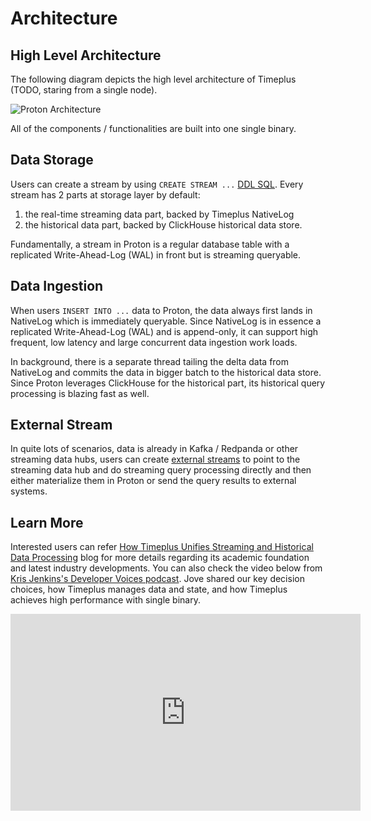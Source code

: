# Architecture

## High Level Architecture

The following diagram depicts the high level architecture of Timeplus (TODO, staring from a single node).

![Proton Architecture](/img/proton-high-level-arch.gif)

All of the components / functionalities are built into one single binary.

## Data Storage

Users can create a stream by using `CREATE STREAM ...` [DDL SQL](/sql-create-stream). Every stream has 2 parts at storage layer by default:

1. the real-time streaming data part, backed by Timeplus NativeLog
2. the historical data part, backed by ClickHouse historical data store.

Fundamentally, a stream in Proton is a regular database table with a replicated Write-Ahead-Log (WAL) in front but is streaming queryable.

## Data Ingestion

When users `INSERT INTO ...` data to Proton, the data always first lands in NativeLog which is immediately queryable. Since NativeLog is in essence a replicated Write-Ahead-Log (WAL) and is append-only, it can support high frequent, low latency and large concurrent data ingestion work loads.

In background, there is a separate thread tailing the delta data from NativeLog and commits the data in bigger batch to the historical data store. Since Proton leverages ClickHouse for the historical part, its historical query processing is blazing fast as well.

## External Stream

In quite lots of scenarios, data is already in Kafka / Redpanda or other streaming data hubs, users can create [external streams](/external-stream) to point to the streaming data hub and do streaming query processing directly and then either materialize them in Proton or send the query results to external systems.



## Learn More

Interested users can refer [How Timeplus Unifies Streaming and Historical Data Processing](https://www.timeplus.com/post/unify-streaming-and-historical-data-processing) blog for more details regarding its academic foundation and latest industry developments. You can also check the video below from [Kris Jenkins's Developer Voices podcast](https://www.youtube.com/watch?v=TBcWABm8Cro). Jove shared our key decision choices, how Timeplus manages data and state, and how Timeplus achieves high performance with single binary.

<iframe width="560" height="315" src="https://www.youtube.com/embed/QZ0le2WiJiY?si=eF45uwlXvFBpMR14" title="YouTube video player" frameborder="0" allow="accelerometer; autoplay; clipboard-write; encrypted-media; gyroscope; picture-in-picture; web-share" referrerpolicy="strict-origin-when-cross-origin" allowfullscreen></iframe>
